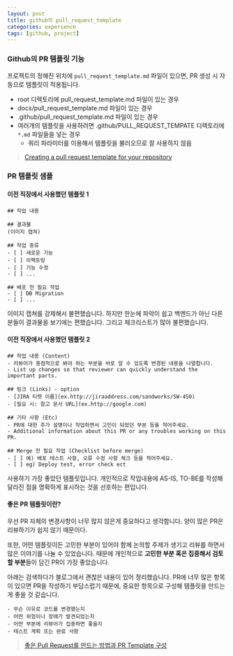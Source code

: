 ```yaml
---
layout: post
title: github의 pull_request_template
categories: experience
tags: [github, project]
---
```


### Github의 PR 템플릿 기능

프로젝트의 정해진 위치에 `pull_request_template.md` 파일이 있으면, PR 생성 시 자동으로 템플릿이 적용됩니다.

- root 디렉토리에 pull_request_template.md 파일이 있는 경우
- docs/pull_request_template.md 파일이 있는 경우
- .github/pull_request_template.md 파일이 있는 경우
- 여러개의 템플릿을 사용하려면 .github/PULL_REQUEST_TEMPATE 디렉토리에 `*.md` 파일들을 넣는 경우   
  - 쿼리 파라미터를 이용해서 템플릿을 불러오므로 잘 사용하지 않음 

> [Creating a pull request template for your repository](https://docs.github.com/en/communities/using-templates-to-encourage-useful-issues-and-pull-requests/creating-a-pull-request-template-for-your-repository)


### PR 템플릿 샘플 

#### 이전 직장에서 사용했던 템플릿 1

```
## 작업 내용 

## 결과물
(이미지 캡쳐)

## 작업 종류
- [ ] 새로운 기능
- [ ] 리팩토링
- [ ] 기능 수정
- [ ] ...

## 배포 전 필요 작업
- [ ] DB Migration
- [ ] ...
```

이미지 캡쳐를 강제해서 불편했습니다. 하지만 한눈에 파악이 쉽고 백엔드가 아닌 다른 분들이 결과물을 보기에는 편했습니다. 그리고 체크리스트가 많아 불편했습니다.


#### 이전 직장에서 사용했던 템플릿 2

```
## 작업 내용 (Content)
- 리뷰어가 중점적으로 봐야 하는 부분을 바로 알 수 있도록 변경된 내용을 나열합니다.
- List up changes so that reviewer can quickly understand the important parts.

## 링크 (Links) - option
- [JIRA 티켓 이름](ex.http://jiraaddress.com/sandworks/SW-450)
- [필요 시: 참고 문서 URL](ex.http://google.com)

## 기타 사항 (Etc)
- PR에 대한 추가 설명이나 작업하면서 고민이 되었던 부분 등을 적어주세요.
- Additional information about this PR or any troubles working on this PR.

## Merge 전 필요 작업 (Checklist before merge)
- [ ] 예) 배포 테스트 사항, 오류 수정 사항 체크 등을 적어주세요.
- [ ] eg) Deploy test, error check ect
```

사용하기 가장 좋았던 템플릿입니다. 개인적으로 작업내용에 AS-IS, TO-BE를 작성해 달라진 점을 명확하게 표시하는 것을 선호하는 편입니다.


#### 좋은 PR 템플릿이란?

우선 PR 자체의 변경사항이 너무 많지 않은게 중요하다고 생각합니다. 양이 많은 PR은 리뷰하기가 쉽지 않기 때문이다. 

또한, 어떤 템플릿이든 고민한 부분이 있어야 함께 논의할 주제가 생기고 리뷰를 하면서 많은 이야기를 나눌 수 있었습니다.
때문에 개인적으로 **고민한 부분 혹은 집중해서 검토할 부분**들이 담긴 PR이 가장 좋았습니다.

아래는 검색하다가 블로그에서 괜찮은 내용이 있어 정리했습니다. PR에 너무 많은 항목이 있으면 PR을 작성하기 부담스럽기 때문에, 중요한 항목으로 구성해 템플릿을 만드는게 좋을 것 같습니다. 

```
- 무슨 이유로 코드를 변경했는지
- 어떤 위험이나 장애가 발견되었는지
- 어떤 부분에 리뷰어가 집중하면 좋을지
- 테스트 계획 또는 완료 사항
```

> [좋은 Pull Request를 만드는 방법과 PR Template 구성](https://2jinishappy.tistory.com/337)

